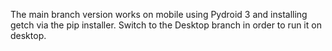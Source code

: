 The main branch version works on mobile using Pydroid 3 and installing getch via the pip installer. Switch to the Desktop branch in order to run it on desktop.
